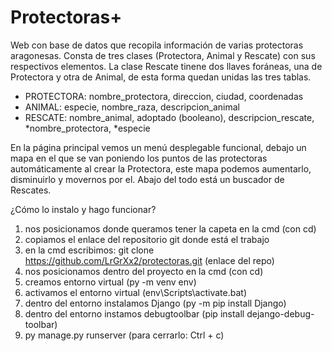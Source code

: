 # Protectoras+
Web con base de datos que recopila información de varias protectoras aragonesas.
Consta de tres clases (Protectora, Animal y Rescate) con sus respectivos elementos.
La clase Rescate tinene dos llaves foráneas, una de Protectora y otra de Animal,
de esta forma quedan unidas las tres tablas.

- PROTECTORA: nombre_protectora, direccion, ciudad, coordenadas                              
- ANIMAL: especie, nombre_raza, descripcion_animal
- RESCATE: nombre_animal, adoptado (booleano), descripcion_rescate, *nombre_protectora, *especie
 
En la página principal vemos un menú desplegable funcional, debajo un mapa en el que se van poniendo
los puntos de las protectoras automáticamente al crear la Protectora, este mapa podemos aumentarlo, 
disminuirlo y movernos por el. Abajo del todo está un buscador de Rescates.


¿Cómo lo instalo y hago funcionar?
1. nos posicionamos donde queramos tener la capeta en la cmd (con cd)
2. copiamos el enlace del repositorio git donde está el trabajo
3. en la cmd escribimos: git clone https://github.com/LrGrXx2/protectoras.git (enlace del repo)
4. nos posicionamos dentro del proyecto en la cmd (con cd)
5. creamos entorno virtual (py -m venv env)
6. activamos el entorno virtual (env\Scripts\activate.bat)
7. dentro del entorno instalamos Django (py -m pip install Django)
8. dentro del entorno instamos debugtoolbar (pip install dejango-debug-toolbar)
10. py manage.py runserver (para cerrarlo: Ctrl + c)
